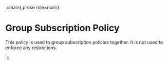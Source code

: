:::main{.prose role=main}

# Group Subscription Policy

This policy is used to group subscription policies together. It is not used to enforce any restrictions.

:::
